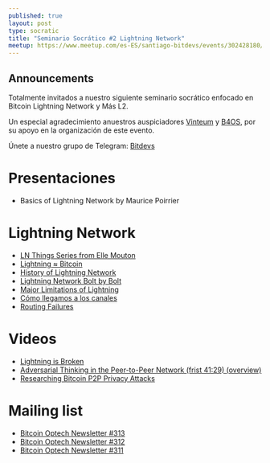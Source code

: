 ```yaml
---
published: true
layout: post
type: socratic
title: "Seminario Socrático #2 Lightning Network"
meetup: https://www.meetup.com/es-ES/santiago-bitdevs/events/302428180//
---
```


## Announcements
Totalmente invitados a nuestro siguiente seminario socrático enfocado en Bitcoin Lightning Network y Más L2.

Un especial agradecimiento anuestros auspiciadores [Vinteum](https://vinteum.org/) y [B4OS](https://b4os.dev/), por su apoyo en la organización de este evento.

Únete a nuestro grupo de Telegram: [Bitdevs](https://t.me/+31Iqp2DrFnRlMzBh)

# Presentaciones

- Basics of Lightning Network by Maurice Poirrier


# Lightning Network
- [LN Things Series from Elle Mouton](https://ellemouton.com/posts/creating-a-channel/)
- [Lightning ≈ Bitcoin](https://btctranscripts.com/chaincode-labs/chaincode-residency/2018-10-22-christian-decker-lightning-bitcoin/)
- [History of Lightning Network](https://btctranscripts.com/chaincode-labs/chaincode-residency/2018-10-22-christian-decker-history-of-lightning/)
- [Lightning Network Bolt by Bolt](https://btctranscripts.com/misc/2018-07-24-la-blockchain-jim-posen-lightning-bolt-by-bolt/)
- [Major Limitations of Lightning](https://btctranscripts.com/boltathon/2019-04-06-alex-bosworth-major-limitations/)
- [Cómo llegamos a los canales](https://world.hey.com/mpch/lightning-network-00-como-llegamos-a-los-canales-6df84635)
- [Routing Failures](https://btctranscripts.com/chaincode-labs/chaincode-residency/2019-06-25-fabrice-drouin-routing-failures/)

# Videos
- [Lightning is Broken](https://www.youtube.com/watch?v=s9KMRWkcwtE)
- [Adversarial Thinking in the Peer-to-Peer Network (frist 41:29) (overview)](https://www.youtube.com/watch?v=H-wH6mY9pZo)
- [Researching Bitcoin P2P Privacy Attacks](https://www.youtube.com/watch?v=qKNEUfnYue0)

# Mailing list
- [Bitcoin Optech Newsletter #313](https://bitcoinops.org/en/newsletters/2024/07/26/)
- [Bitcoin Optech Newsletter #312](https://bitcoinops.org/en/newsletters/2024/07/19/)
- [Bitcoin Optech Newsletter #311](https://bitcoinops.org/en/newsletters/2024/07/012/)
